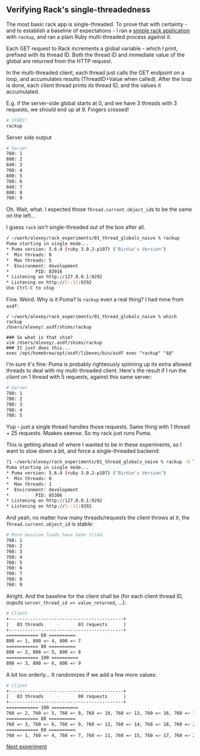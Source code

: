 ## Verifying Rack's single-threadedness
The most basic rack app is single-threaded. To prove that with certainty - and to establish a baseline of expectations - I ran a [simple rack application](config.ru) with `rackup`, and ran a plain Ruby multi-threaded process against it.

Each GET request to Rack increments a global variable - which I print, prefixed with its thread ID. Both the thread ID and immediate value of the global are returned from the HTTP request.

In the multi-threaded client, each thread just calls the GET endpoint on a loop, and accumulates results (ThreadID+Value when called). After the loop is done, each client thread prints _its_ thread ID, and the values it accumulated.

E.g. if the server-side global starts at 0, and we have 3 threads with 3 requests, we should end up at 9. Fingers crossed!

```bash
# START!
rackup
```
Server side output
```bash
# Server
760: 1
800: 2
840: 3
760: 4
800: 5
760: 6
840: 7
800: 8
760: 9
```
Oh. Wait, what. I expected those `Thread.current.object_id`s to be the same on the left...

I guess `rack` isn't single-threaded out of the box after all.

```bash
√ ~/work/alexey/rack_experiments/01_thread_globals_naive % rackup
Puma starting in single mode...
* Puma version: 5.6.4 (ruby 3.0.2-p107) ("Birdie's Version")
*  Min threads: 0
*  Max threads: 5
*  Environment: development
*          PID: 83916
* Listening on http://127.0.0.1:9292
* Listening on http://[::1]:9292
Use Ctrl-C to stop
```

Fine. Weird. Why is it Puma? Is `rackup` even a real thing? I had mine from `asdf`:
```
√ ~/work/alexey/rack_experiments/01_thread_globals_naive % which rackup
/Users/alexey/.asdf/shims/rackup

### So what is that shim?
vim /Users/alexey/.asdf/shims/rackup
### It just does this...
exec /opt/homebrew/opt/asdf/libexec/bin/asdf exec "rackup" "$@"
```

I'm sure it's fine: Puma is probably righteously spinning up its extra allowed threads to deal with my multi-threaded client. Here's the result if I run the _client_ on 1 thread with 5 requests, against this same server:

```bash
# Server
780: 1
780: 2
780: 3
780: 4
780: 5
```

Yup - just a single thread handles those requests. Same thing with 1 thread + 25 requests. Maakes seense. So my rack just runs Puma.

This is getting ahead of where I wanted to be in these experiments, so I want to slow down a bit, and force a single-threaded backend:

```bash
?1 ~/work/alexey/rack_experiments/01_thread_globals_naive % rackup -O Threads=0:1
Puma starting in single mode...
* Puma version: 5.6.4 (ruby 3.0.2-p107) ("Birdie's Version")
*  Min threads: 0
*  Max threads: 1
*  Environment: development
*          PID: 85306
* Listening on http://127.0.0.1:9292
* Listening on http://[::1]:9292
````

And yeah, no matter how many threads/requests the client throws at it, the `Thread.current.object_id` is stable:
```bash
# More massive loads have been tried.
760: 1
760: 2
760: 3
760: 4
760: 5
760: 6
760: 7
760: 8
760: 9
```

Alright. And the baseline for the client shall be (for each client thread ID, ouputs `server_thread_id => value_returned`, ...):

```bash
# Client
+-------------------------------------------+
|   03 threads     -       03 requests      |
+-------------------------------------------+
============ 60 ==========
800 => 1, 800 => 4, 800 => 7
============ 80 ==========
800 => 2, 800 => 5, 800 => 8
============ 100 ==========
800 => 3, 800 => 6, 800 => 9
````

A bit too orderly... It randomizes if we add a few more values:
```bash
# Client
+-------------------------------------------+
|   03 threads     -       08 requests      |
+-------------------------------------------+
============ 100 ==========
760 => 2, 760 => 5, 760 => 8, 760 => 10, 760 => 13, 760 => 16, 760 => 19, 760 => 22
============ 80 ==========
760 => 3, 760 => 6, 760 => 9, 760 => 12, 760 => 14, 760 => 18, 760 => 21, 760 => 23
============ 60 ==========
760 => 1, 760 => 4, 760 => 7, 760 => 11, 760 => 15, 760 => 17, 760 => 20, 760 => 24
```


[Next experiment](../02_puma_basic/README.md)
